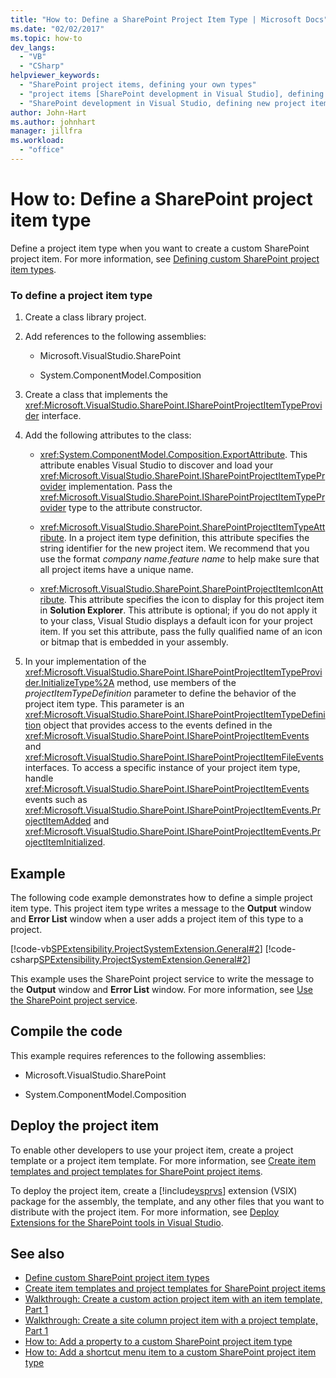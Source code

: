 ```yaml
---
title: "How to: Define a SharePoint Project Item Type | Microsoft Docs"
ms.date: "02/02/2017"
ms.topic: how-to
dev_langs:
  - "VB"
  - "CSharp"
helpviewer_keywords:
  - "SharePoint project items, defining your own types"
  - "project items [SharePoint development in Visual Studio], defining your own types"
  - "SharePoint development in Visual Studio, defining new project item types"
author: John-Hart
ms.author: johnhart
manager: jillfra
ms.workload:
  - "office"
---
```

# How to: Define a SharePoint project item type
  Define a project item type when you want to create a custom SharePoint project item. For more information, see [Defining custom SharePoint project item types](../sharepoint/defining-custom-sharepoint-project-item-types.md).

### To define a project item type

1. Create a class library project.

2. Add references to the following assemblies:

    - Microsoft.VisualStudio.SharePoint

    - System.ComponentModel.Composition

3. Create a class that implements the <xref:Microsoft.VisualStudio.SharePoint.ISharePointProjectItemTypeProvider> interface.

4. Add the following attributes to the class:

    - <xref:System.ComponentModel.Composition.ExportAttribute>. This attribute enables Visual Studio to discover and load your <xref:Microsoft.VisualStudio.SharePoint.ISharePointProjectItemTypeProvider> implementation. Pass the <xref:Microsoft.VisualStudio.SharePoint.ISharePointProjectItemTypeProvider> type to the attribute constructor.

    - <xref:Microsoft.VisualStudio.SharePoint.SharePointProjectItemTypeAttribute>. In a project item type definition, this attribute specifies the string identifier for the new project item. We recommend that you use the format *company name*.*feature name* to help make sure that all project items have a unique name.

    - <xref:Microsoft.VisualStudio.SharePoint.SharePointProjectItemIconAttribute>. This attribute specifies the icon to display for this project item in **Solution Explorer**. This attribute is optional; if you do not apply it to your class, Visual Studio displays a default icon for your project item. If you set this attribute, pass the fully qualified name of an icon or bitmap that is embedded in your assembly.

5. In your implementation of the <xref:Microsoft.VisualStudio.SharePoint.ISharePointProjectItemTypeProvider.InitializeType%2A> method, use members of the *projectItemTypeDefinition* parameter to define the behavior of the project item type. This parameter is an <xref:Microsoft.VisualStudio.SharePoint.ISharePointProjectItemTypeDefinition> object that provides access to the events defined in the <xref:Microsoft.VisualStudio.SharePoint.ISharePointProjectItemEvents> and <xref:Microsoft.VisualStudio.SharePoint.ISharePointProjectItemFileEvents> interfaces. To access a specific instance of your project item type, handle <xref:Microsoft.VisualStudio.SharePoint.ISharePointProjectItemEvents> events such as <xref:Microsoft.VisualStudio.SharePoint.ISharePointProjectItemEvents.ProjectItemAdded> and <xref:Microsoft.VisualStudio.SharePoint.ISharePointProjectItemEvents.ProjectItemInitialized>.

## Example
 The following code example demonstrates how to define a simple project item type. This project item type writes a message to the **Output** window and **Error List** window when a user adds a project item of this type to a project.

 [!code-vb[SPExtensibility.ProjectSystemExtension.General#2](../sharepoint/codesnippet/VisualBasic/projectsystemexamples/extension/projectitemtype.vb#2)]
 [!code-csharp[SPExtensibility.ProjectSystemExtension.General#2](../sharepoint/codesnippet/CSharp/projectsystemexamples/extension/projectitemtype.cs#2)]

 This example uses the SharePoint project service to write the message to the **Output** window and **Error List** window. For more information, see [Use the SharePoint project service](../sharepoint/using-the-sharepoint-project-service.md).

## Compile the code
 This example requires references to the following assemblies:

- Microsoft.VisualStudio.SharePoint

- System.ComponentModel.Composition

## Deploy the project item
 To enable other developers to use your project item, create a project template or a project item template. For more information, see [Create item templates and project templates for SharePoint project items](../sharepoint/creating-item-templates-and-project-templates-for-sharepoint-project-items.md).

 To deploy the project item, create a [!include[vsprvs](../sharepoint/includes/vsprvs-md.md)] extension (VSIX) package for the assembly, the template, and any other files that you want to distribute with the project item. For more information, see [Deploy Extensions for the SharePoint tools in Visual Studio](../sharepoint/deploying-extensions-for-the-sharepoint-tools-in-visual-studio.md).

## See also
- [Define custom SharePoint project item types](../sharepoint/defining-custom-sharepoint-project-item-types.md)
- [Create item templates and project templates for SharePoint project items](../sharepoint/creating-item-templates-and-project-templates-for-sharepoint-project-items.md)
- [Walkthrough: Create a custom action project item with an item template, Part 1](../sharepoint/walkthrough-creating-a-custom-action-project-item-with-an-item-template-part-1.md)
- [Walkthrough: Create a site column project item with a project template, Part 1](../sharepoint/walkthrough-creating-a-site-column-project-item-with-a-project-template-part-1.md)
- [How to: Add a property to a custom SharePoint project item type](../sharepoint/how-to-add-a-property-to-a-custom-sharepoint-project-item-type.md)
- [How to: Add a shortcut menu item to a custom SharePoint project item type](../sharepoint/how-to-add-a-shortcut-menu-item-to-a-custom-sharepoint-project-item-type.md)
